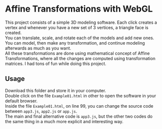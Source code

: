 # Affine Transformations with WebGL

This project consists of a simple 3D modeling software. Each click creates a vertex and whenever you have a new set of 3 vertices, a triangle face is created.
<br />You can translate, scale, and rotate each of the models and add new ones. You can model, then make any transformation, and continue modeling afterwards as much as you want.
<br />All these transformations are done using mathematical concept of Affine Transformations, where all the changes are computed using transformation matrices. I had tons of fun while doing this project.

## Usage

Download this folder and store it in your computer.<br />
Double click on the file `Example01.html` in other to open the software in your default browser.<br />
Inside the file `Example01.html`, on line 99, you can change the source code between `app3.js`, `app2.js` or `app.js`.<br />
The main and final alternative code is `app3.js`, but the other two codes do the same thing in a much more explicit and interesting way.